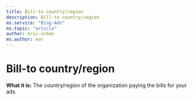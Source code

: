 ```yaml
---
title: Bill-to country/region
description: Bill-to country/region
ms.service: "Bing-Ads"
ms.topic: "article"
author: eric-urban
ms.author: eur
---
```


# Bill-to country/region

**What it is:**     The country/region of the organization paying the bills for your ads.


